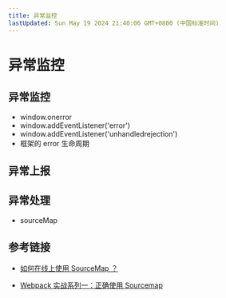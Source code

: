 ```yaml
---
title: 异常监控
lastUpdated: Sun May 19 2024 21:40:06 GMT+0800 (中国标准时间)
---
```


# 异常监控

## 异常监控

- window.onerror
- window.addEventListener('error')
- window.addEventListener('unhandledrejection')
- 框架的 error 生命周期

## 异常上报

## 异常处理

- sourceMap

## 参考链接

- [如何在线上使用 SourceMap ？](https://blog.csdn.net/xgangzai/article/details/136668414)

- [Webpack 实战系列一：正确使用 Sourcemap](https://www.51cto.com/article/695341.html)
